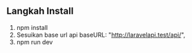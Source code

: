 ## Langkah Install

1. npm install
2. Sesuikan base url api
   baseURL: "http://laravelapi.test/api/",
4. npm run dev
